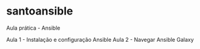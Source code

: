 # santoansible
Aula prática - Ansible

Aula 1 - Instalação e configuração Ansible
Aula 2 - Navegar Ansible Galaxy
